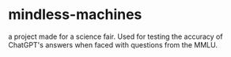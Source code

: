 # mindless-machines
a project made for a science fair. Used for testing the accuracy of ChatGPT's answers when faced with questions from the MMLU.
